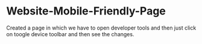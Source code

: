 # Website-Mobile-Friendly-Page
Created a page in which we have to open developer tools and then just click on toogle device toolbar and then see the changes.
